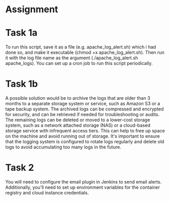 # Assignment

# Task 1a
To run this script, save it as a file (e.g. apache_log_alert.sh) which i had done so, and make it executable (chmod +x apache_log_alert.sh). 
Then run it with the log file name as the argument (./apache_log_alert.sh apache_logs). 
You can set up a cron job to run this script periodically.

# Task 1b
A possible solution would be to archive the logs that are older than 3 months to a separate storage system or service, such as Amazon S3 or a tape backup system. The archived logs can be compressed and encrypted for security, and can be retrieved if needed for troubleshooting or audits. The remaining logs can be deleted or moved to a lower-cost storage system, such as a network attached storage (NAS) or a cloud-based storage service with infrequent access tiers. This can help to free up space on the machine and avoid running out of storage. It's important to ensure that the logging system is configured to rotate logs regularly and delete old logs to avoid accumulating too many logs in the future.

# Task 2
You will need to configure the email plugin in Jenkins to send email alerts. Additionally, you'll need to set up environment variables for the container registry and cloud instance credentials.
